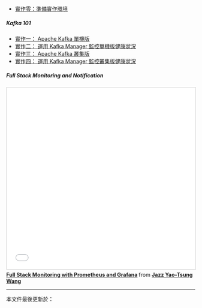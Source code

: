 
* [實作零：準備實作環境](Lab-000.html)

##### Kafka 101

* [實作一： Apache Kafka 單機版](Lab-001.html)
* [實作二： 運用 Kafka Manager 監控單機版健康狀況](Lab-002.html)
* [實作三： Apache Kafka 叢集版](Lab-003.html)
* [實作四： 運用 Kafka Manager 監控叢集版健康狀況](Lab-004.html)

##### Full Stack Monitoring and Notification

<iframe src="//www.slideshare.net/slideshow/embed_code/key/dNiNNyJY4YtIo" width="595" height="485" frameborder="0" marginwidth="0" marginheight="0" scrolling="no" style="border:1px solid #CCC; border-width:1px; margin-bottom:5px; max-width: 100%;" allowfullscreen> </iframe> <div style="margin-bottom:5px"> <strong> <a href="//www.slideshare.net/jazzwang/full-stack-monitoring-with-prometheus-and-grafana" title="Full Stack Monitoring with Prometheus and Grafana" target="_blank">Full Stack Monitoring with Prometheus and Grafana</a> </strong> from <strong><a href="https://www.slideshare.net/jazzwang" target="_blank">Jazz Yao-Tsung Wang</a></strong> </div>


--------------------
本文件最後更新於：<script>document.write(document.lastModified);</script>

